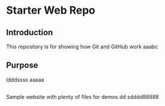 # Starter Web Repo
## Introduction
This repository is for showing how Git and GitHub work
aaabc
## Purpose
ldddssss
aaaaa
##
Sample website with plenty of files for demos
dd
sdddd88888